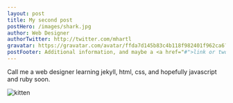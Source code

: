 ```yaml
---
layout: post
title: My second post
postHero: /images/shark.jpg
author: Web Designer
authorTwitter: http://twitter.com/mhartl
gravatar: https://gravatar.com/avatar/ffda7d145b83c4b118f982401f962ca6?s=150
postFooter: Additional information, and maybe a <a href="#">link or two</a>
---
```


Call me a web designer learning jekyll, html, css, and hopefully javascript and ruby soon.

<img class="pull-left" src="http://placekitten.com/g/400/200"
     alt="kitten">
